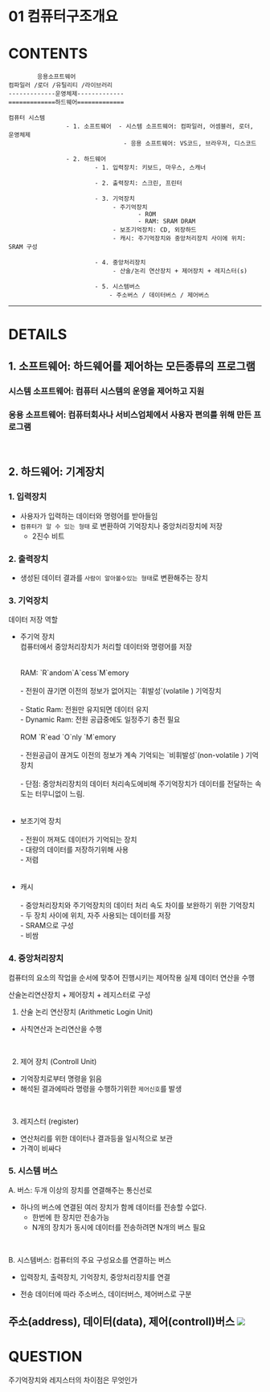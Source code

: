 # 01 컴퓨터구조개요

# CONTENTS

```
        응용소프트웨어
컴파일러 /로더 /유틸리티 /라이브러리
-------------운영체제-------------
=============하드웨어=============
```




    컴퓨터 시스템 
                    - 1. 소프트웨어  - 시스템 소프트웨어: 컴파일러, 어셈블러, 로더, 운영체제
                                    - 응용 소프트웨어: VS코드, 브라우저, 디스코드
                
                    - 2. 하드웨어
                            - 1. 입력장치: 키보드, 마우스, 스캐너
                            
                            - 2. 출력장치: 스크린, 프린터
                            
                            - 3. 기억장치
                                 - 주기억장치 
                                        - ROM 
                                        - RAM: SRAM DRAM
                                 - 보조기억장치: CD, 외장하드
                                 - 캐시: 주기억장치와 중앙처리장치 사이에 위치: SRAM 구성
                            
                            - 4. 중앙처리장치
                                 - 산술/논리 연산장치 + 제어장치 + 레지스터(s)
                            
                            - 5. 시스템버스
                                - 주소버스 / 데이터버스 / 제어버스

---

# DETAILS

## 1. 소프트웨어: 하드웨어를 제어하는 모든종류의 프로그램

### 시스템 소프트웨어: 컴퓨터 시스템의 운영을 제어하고 지원

### 응용 소프트웨어: 컴퓨터회사나 서비스업체에서 사용자 편의를 위해 만든 프로그램

<br>

## 2. 하드웨어: 기계장치

### 1. 입력장치

- 사용자가 입력하는 데이터와 명령어를 받아들임
- `컴퓨터가 알 수 있는 형태` 로 변환하여 기억장치나 중앙처리장치에 저장
    - 2진수 비트

### 2. 출력장치

- 생성된 데이터 결과를 `사람이 알아볼수있는 형태`로 변환해주는 장치

### 3. 기억장치

데이터 저장 역할

<ul>
<li>주기억 장치<br>
컴퓨터에서 중앙처리장치가 처리할 데이터와 명령어를 저장 <br>
<br><br>
RAM: `R`andom`A`cess`M`emory
<br><br>
- 전원이 끊기면 이전의 정보가 없어지는 `휘발성`(volatile ) 기억장치<br>
<br>
- Static Ram: 전원만 유지되면 데이터 유지<br>
- Dynamic Ram: 전원 공급중에도 일정주기 충전 필요
<br><br>
ROM `R`ead `O`nly `M`emory
<br><br>
- 전원공급이 끊겨도 이전의 정보가 계속 기억되는 `비휘발성`(non-volatile ) 기억장치
<br><br>
- 단점: 중앙처리장치의 데이터 처리속도에비해 주기억장치가 데이터를 전달하는 속도는 터무니없이 느림.<br>
</li><br><br>
<li>보조기억 장치 
<br><br>
- 전원이 꺼져도 데이터가 기억되는 장치 <br>
- 대량의 데이터를 저장하기위해 사용<br>
- 저렴</li>
<br><br>
<li>캐시<br><br>
- 중앙처리장치와 주기억장치의 데이터 처리 속도 차이를 보완하기 위한 기억장치 <br>
- 두 장치 사이에 위치, 자주 사용되는 데이터를 저장<br>
- SRAM으로 구성<br>
- 비쌈</li>


</ul>


### 4. 중앙처리장치

컴퓨터의 요소의 작업을 순서에 맞추어 진행시키는 제어작용
실제 데이터 연산을 수행

산술논리연산장치 + 제어장치 + 레지스터로 구성

1. 산술 논리 연산장치 (Arithmetic Login Unit)

- 사칙연산과 논리연산을 수행

<br>

2. 제어 장치 (Controll Unit)

- 기억장치로부터 명령을 읽음
- 해석된 결과에따라 명령을 수행하기위한 `제어신호`를 발생

<br>

3. 레지스터 (register)

- 연산처리를 위한 데이터나 결과등을 일시적으로 보관
- 가격이 비싸다

### 5. 시스템 버스


A. 버스:  두개 이상의 장치를 연결해주는 통신선로

- 하나의 버스에 연결된 여러 장치가 함께 데이터를 전송할 수없다.
    - 한번에 한 장치만 전송가능
    - N개의 장치가 동시에 데이터를 전송하려면 N개의 버스 필요

<br>

B. 시스템버스:  컴퓨터의 주요 구성요소를 연결하는 버스
    
- 입력장치, 출력장치, 기억장치, 중앙처리장치를 연결
    
- 전송 데이터에 따라 주소버스, 데이터버스, 제어버스로 구분

주소(address), 데이터(data), 제어(controll)버스
![](https://media.geeksforgeeks.org/wp-content/uploads/vn_cpu.png)
---

# QUESTION

주기억장치와 레지스터의 차이점은 무엇인가


